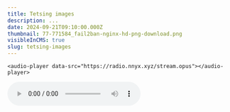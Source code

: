 ```yaml
---
title: Tetsing images
description: ...
date: 2024-09-21T09:10:00.000Z
thumbnail: 77-771584_fail2ban-nginx-hd-png-download.png
visibleInCMS: true
slug: tetsing-images
---
```


<template>
        <style>
            button {
                padding: 0;
                border: 0;
                background: transparent;
                cursor: pointer;
                outline: none;
                width: 40px;
                height: 40px;
                float: left;
            }
            #audio-player-container {
                position: relative;
                margin: 100px 2.5% auto 2.5%;
                width: 95%;
                max-width: 500px;
                height: 132px;
                background: #fff;
                font-family: Arial, Helvetica, sans-serif;
                --seek-before-width: 0%;
                --volume-before-width: 100%;
                --buffered-width: 0%;
                letter-spacing: -0.5px;
            }
            #audio-player-container::before {
                position: absolute;
                content: '';
                width: calc(100% + 4px);
                height: calc(100% + 4px);
                left: -2px;
                top: -2px;
                background: linear-gradient(to left, #007db5, #ff8a00);
                z-index: -1;
            }
            p {
                position: absolute;
                top: -18px;
                right: 5%;
                padding: 0 5px;
                margin: 0;
                font-size: 28px;
                background: #fff;
            }
            #play-icon {
                margin: 20px 2.5% 10px 2.5%;
            }
            path {
                stroke: #007db5;
            }
            .time {
                display: inline-block;
                width: 37px;
                text-align: center;
                font-size: 20px;
                margin: 28.5px 0 18.5px 0;
                float: left;
            }
            output {
                display: inline-block;
                width: 32px;
                text-align: center;
                font-size: 20px;
                margin: 10px 2.5% 0 5%;
                float: left;
                clear: left;
            }
            #volume-slider {
                margin: 10px 2.5%;
                width: 58%;
            }
            #volume-slider::-webkit-slider-runnable-track {
                background: rgba(0, 125, 181, 0.6);
            }
            #volume-slider::-moz-range-track {
                background: rgba(0, 125, 181, 0.6);
            }
            #volume-slider::-ms-fill-upper {
                background: rgba(0, 125, 181, 0.6);
            }
            #volume-slider::before {
                width: var(--volume-before-width);
            }
            #mute-icon {
                margin: 0 2.5%;
            }
            input[type="range"] {
                position: relative;
                -webkit-appearance: none;
                width: 48%;
                margin: 0;
                padding: 0;
                height: 19px;
                margin: 30px 2.5% 20px 2.5%;
                float: left;
                outline: none;
            }
            input[type="range"]::-webkit-slider-runnable-track {
                width: 100%;
                height: 3px;
                cursor: pointer;
                background: linear-gradient(to right, rgba(0, 125, 181, 0.6) var(--buffered-width), rgba(0, 125, 181, 0.2) var(--buffered-width));
            }
            input[type="range"]::before {
                position: absolute;
                content: "";
                top: 8px;
                left: 0;
                width: var(--seek-before-width);
                height: 3px;
                background-color: #007db5;
                cursor: pointer;
            }
            input[type="range"]::-webkit-slider-thumb {
                position: relative;
                -webkit-appearance: none;
                box-sizing: content-box;
                border: 1px solid #007db5;
                height: 15px;
                width: 15px;
                border-radius: 50%;
                background-color: #fff;
                cursor: pointer;
                margin: -7px 0 0 0;
            }
            input[type="range"]:active::-webkit-slider-thumb {
                transform: scale(1.2);
                background: #007db5;
            }
            input[type="range"]::-moz-range-track {
                width: 100%;
                height: 3px;
                cursor: pointer;
                background: linear-gradient(to right, rgba(0, 125, 181, 0.6) var(--buffered-width), rgba(0, 125, 181, 0.2) var(--buffered-width));
            }
            input[type="range"]::-moz-range-progress {
                background-color: #007db5;
            }
            input[type="range"]::-moz-focus-outer {
                border: 0;
            }
            input[type="range"]::-moz-range-thumb {
                box-sizing: content-box;
                border: 1px solid #007db5;
                height: 15px;
                width: 15px;
                border-radius: 50%;
                background-color: #fff;
                cursor: pointer;
            }
            input[type="range"]:active::-moz-range-thumb {
                transform: scale(1.2);
                background: #007db5;
            }
            input[type="range"]::-ms-track {
                width: 100%;
                height: 3px;
                cursor: pointer;
                background: transparent;
                border: solid transparent;
                color: transparent;
            }
            input[type="range"]::-ms-fill-lower {
                background-color: #007db5;
            }
            input[type="range"]::-ms-fill-upper {
                background: linear-gradient(to right, rgba(0, 125, 181, 0.6) var(--buffered-width), rgba(0, 125, 181, 0.2) var(--buffered-width));
            }
            input[type="range"]::-ms-thumb {
                box-sizing: content-box;
                border: 1px solid #007db5;
                height: 15px;
                width: 15px;
                border-radius: 50%;
                background-color: #fff;
                cursor: pointer;
            }
            input[type="range"]:active::-ms-thumb {
                transform: scale(1.2);
                background: #007db5;
            }
        </style>
        <div id="audio-player-container">
            <audio src="" preload="metadata" loop></audio>
            <p>audio player ish</p>
            <button id="play-icon"></button>
            <span id="current-time" class="time">0:00</span>
            <input type="range" id="seek-slider" max="100" value="0">
            <span id="duration" class="time">0:00</span>
            <output id="volume-output">100</output>
            <input type="range" id="volume-slider" max="100" value="100">
            <button id="mute-icon"></button>
        </div>
    </template>

    <audio-player data-src="https://radio.nnyx.xyz/stream.opus"></audio-player>

<audio controls="controls">
    <source src="https://radio.nnyx.xyz/stream.opus" type="audio/mpeg">
</audio>